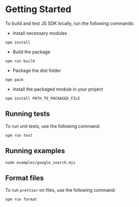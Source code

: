 # Getting Started

To build and test JS SDK locally, run the following commands:

- Install necessary modules

```
npm install
```

- Build the package

```
npm run build
```

- Package the dist folder

```
npm pack
```

- Install the packaged module in your project

```
npm install PATH_TO_PACKAGED_FILE
```

## Running tests

To run unit tests, use the following command:

```
npm run test
```

## Running examples

```
node examples/google_search.mjs
```

## Format files

To run `prettier` on files, use the following command:

```
npm run format
```
